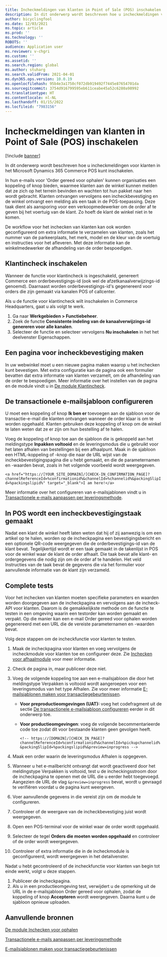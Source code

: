 ```yaml
---
title: Incheckmeldingen van klanten in Point of Sale (POS) inschakelen
description: In dit onderwerp wordt beschreven hoe u incheckmeldingen voor klanten in het Microsoft Dynamics 365 Commerce POS kunt inschakelen.
author: bicyclingfool
ms.date: 12/03/2021
ms.topic: article
ms.prod: ''
ms.technology: ''
ROBOTS: ''
audience: Application user
ms.reviewer: v-chgri
ms.custom: ''
ms.assetid: ''
ms.search.region: global
ms.author: stuharg
ms.search.validFrom: 2021-04-01
ms.dyn365.ops.version: 10.0.19
ms.openlocfilehash: 95b4e3a1750cf072db919492f7445e87654701da
ms.sourcegitcommit: 3754d916799595eb611ceabe45a52c6280a98992
ms.translationtype: HT
ms.contentlocale: nl-NL
ms.lasthandoff: 01/15/2022
ms.locfileid: "7983156"
---
```

# <a name="enable-customer-check-in-notifications-in-point-of-sale-pos"></a>Incheckmeldingen van klanten in Point of Sale (POS) inschakelen

[!include [banner](includes/banner.md)]

In dit onderwerp wordt beschreven hoe u incheckmeldingen voor klanten in het Microsoft Dynamics 365 Commerce POS kunt inschakelen.

In hun e-mails voor 'Order gereed voor ophalen' kunnen organisaties een koppeling of knop bieden, waarmee klanten aan de winkel kunnen melden dat ze zich op het terrein bevinden en wachten tot hun pakket naar hen wordt gebracht. Klanten ontvangen vervolgens een incheckbevestiging en de winkel ontvangt een melding als een taak in de POS-toepassing. Deze taak dient als aansporing voor een verkoopmedewerker om de order af te geven bij het voertuig van de klant. Zo hoeft de klant de winkel niet in te komen.

De workflow voor het inchecken van klanten kan ook worden geconfigureerd om extra informatie te verzamelen van klanten, zoals het nummer van de parkeerplaats, het merk, model en de kleur van de voertuig en instructies voor het afleveren. Met deze informatie kan de winkelmedewerker de afhandeling van de order bespoedigen.

## <a name="enable-customer-check-in"></a>Klantincheck inschakelen

Wanneer de functie voor klantincheck is ingeschakeld, genereert Commerce een orderbevestigings-id (ook wel de afzetkanaalverwijzings-id genoemd). Daarnaast worden orderbevestigings-id's gegenereerd voor orders die zijn gemaakt via kanalen POS of callcenter. 

Als u de functie voor klantincheck wilt inschakelen in Commerce Headquarters, gaat u als volgt te werk.

1. Ga naar **Werkgebieden \> Functiebeheer**.
2. Zoek de functie **Consistente indeling van de kanaalverwijzings-id genereren voor alle kanalen**. 
3. Selecteer de functie en selecteer vervolgens **Nu inschakelen** in het het deelvenster Eigenschappen. 

## <a name="create-a-check-in-confirmation-page"></a>Een pagina voor incheckbevestiging maken

In uw webwinkel moet u een nieuwe pagina maken waarop u het inchecken kunt bevestigen. Met extra configuratie kan de pagina ook een formulier bevatten dat extra informatie van klanten verzamelt, om de afhandeling van de order te bespoedigen. Meer informatie over het instellen van de pagina en de module vindt u in [De module Klantincheck](check-in-pickup-module.md).

## <a name="configure-the-transactional-email-template"></a>De transactionele e-mailsjabloon configureren

U moet een koppeling of knop **Ik ben er** toevoegen aan de sjabloon voor de transactie-e-mail die klanten ontvangen wanneer de order klaar is om te worden opgehaald. Klanten gebruiken deze koppeling of knop om de winkel te laten weten dat ze er zijn om hun bestelling af te halen. 

Voeg de koppeling of knop toe aan de sjabloon die is gekoppeld aan het meldingstype **Inpakken voltooid** en de leveringsmodus die u gebruikt voor het laten afhalen van bestellingen bij een afhaalpunt. Maak in de sjabloon een HTML-koppeling of -knop die naar de URL wijst van de incheckbevestigingspagina die u hebt gemaakt, en die de parameternamen en -waarden bevat, zoals in het volgende voorbeeld wordt weergegeven.

`<a href="https://[YOUR_SITE_DOMAIN]/[CHECK-IN_CONFIRMATION_PAGE]?channelReferenceId=%confirmationid%&channelId=%channelid%&packingSlipId=%packingslipid%" target="_blank">I am here!</a>`

Meer informatie over het configureren van e-mailsjablonen vindt u in [Transactionele e-mails aanpassen per leveringsmethode](customize-email-delivery-mode.md). 

## <a name="a-check-in-confirmation-task-is-created-in-pos"></a>In POS wordt een incheckbevestigingstaak gemaakt

Nadat een klant de winkel heeft laten weten dat hij of zij aanwezig is om een artikel op te halen, worden op de incheckpagina een bevestigingsbericht en een optionele QR-code weergegeven die de orderbevestigings-id van de klant bevat. Tegelijkertijd wordt er een taak gemaakt in de takenlijst in POS voor de winkel waar de klant de order afhaalt. Die taak bevat alle klant- en ordergegevens die nodig zijn om de order af te handelen. Het veld Instructies van de taak bevat de gegevens die via het formulier voor aanvullende informatie van de klant zijn verzameld.

## <a name="end-to-end-testing"></a>Complete tests

Voor het inchecken van klanten moeten specifieke parameters en waarden worden doorgegeven aan de incheckpagina en vervolgens aan de incheck-API voor klanten. Daarom is de gemakkelijkste methode om de functie te testen in een omgeving waarin een testorder kan worden gemaakt en verpakt. Op die manier kan een e-mail Order gereed voor ophalen worden gegenereerd met een URL die de vereiste parameternamen en -waarden bevat.

Volg deze stappen om de incheckfunctie voor klanten te testen.

1. Maak de incheckpagina voor klanten en voeg vervolgens de incheckmodule voor klanten toe en configureer deze. Zie [Inchecken voor afhaalmodule](check-in-pickup-module.md) voor meer informatie. 
1. Check de pagina in, maar publiceer deze niet.
1. Voeg de volgende koppeling toe aan een e-mailsjabloon die door het meldingstype Verpakken is voltooid wordt aangeroepen voor een leveringsmodus van het type Afhalen. Zie voor meer informatie [E-mailsjablonen maken voor transactiegebeurtenissen](email-templates-transactions.md).

    - **Voor preproductieomgevingen (UAT):** voeg het codefragment uit de sectie [De transactionele e-mailsjabloon configureren](#configure-the-transactional-email-template) eerder in dit onderwerp toe.
    - **Voor productieomgevingen**: voeg de volgende becommentarieerde code toe zodat dit voor bestaande klanten geen gevolgen heeft.

        `<!-- https://[DOMAIN]/[CHECK_IN_PAGE]?channelReferenceId=%confirmationid%&channelId=%pickupchannelid%&packingSlipId=%packingslipid%&preview=inprogress -->`

1. Maak een order waarin de leveringsmodus Afhalen is opgegeven.
1. Wanneer u het e-mailbericht ontvangt dat wordt geactiveerd door het meldingstype Verpakken is voltooid, test u de incheckingsstroom door de incheckpagina te openen met de URL die u eerder hebt toegevoegd. Aangezien de URL de vlag `&preview=inprogress` bevat, wordt u gevraagd te verifiëren voordat u de pagina kunt weergeven.
1. Voer aanvullende gegevens in die vereist zijn om de module te configureren.
1. Controleer of de weergave van de incheckbevestiging juist wordt weergegeven.
1. Open een POS-terminal voor de winkel waar de order wordt opgehaald.
1. Selecteer de tegel **Orders die moeten worden opgehaald** en controleer of de order wordt weergegeven.
1. Controleer of extra informatie die in de incheckmodule is geconfigureerd, wordt weergegeven in het detailvenster.

Nadat u hebt gecontroleerd of de incheckfunctie voor klanten van begin tot einde werkt, volgt u deze stappen.

1. Publiceer de incheckpagina.
1. Als u in een productieomgeving test, verwijdert u de opmerking uit de URL in de e-mailsjabloon Order gereed voor ophalen, zodat de koppeling of knop **Accepteren** wordt weergegeven. Daarna kunt u de sjabloon opnieuw uploaden.

## <a name="additional-resources"></a>Aanvullende bronnen

[De module Inchecken voor ophalen](check-in-pickup-module.md)

[Transactionele e-mails aanpassen per leveringsmethode](customize-email-delivery-mode.md)

[E-mailsjablonen maken voor transactiegebeurtenissen](email-templates-transactions.md)
